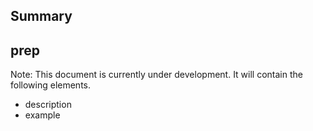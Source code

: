 ## Summary

## prep

Note: This document is currently under development. It will contain the following elements.

- description
- example

<!-- ## Links -->
